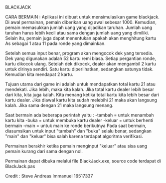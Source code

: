 BLACKJACK

CARA BERMAIN :
Aplikasi ini dibuat untuk mensimulasikan game blackjack.
Di awal permainan, pemain diberikan uang awal sebesar 1000.
Kemudian, pemain memasukkan jumlah uang yang dijadikan taruhan. Jumlah uang taruhan
harus lebih kecil atau sama dengan jumlah uang yang dimiliki.
Selain itu, pemain juga dapat menentukan apakah akan menghitung kartu As sebagai
1 atau 11 pada ronde yang dimainkan.

Setelah semua input benar, program akan mengocok dek yang tersedia. Dek yang digunakan
adalah 52 kartu remi biasa. Setiap pergantian ronde, kartu dikocok ulang. 
Setelah dek dikocok, dealer akan mengambil 2 kartu untuk dirinya sendiri. Satu kartu
diperlihatkan, sedangkan satunya tidak. Kemudian kita mendapat 2 kartu. 

Tujuan utama dari game ini adalah untuk mendapatkan total kartu 21 atau mendekati. 
Jika lebih, maka kita kalah. Jika total kartu dealer lebih besar dari kita, kita juga kalah. 
Kita menang ketika total kartu kita lebih besar dari kartu dealer. Jika diawal kartu kita
sudah melebihi 21 maka akan langsung kalah. Jika sama dengan 21 maka langsung menang.

Saat bermain ada beberapa perintah yaitu :
-tambah	= untuk menambah kartu kita
-buka 	= untuk membuka kartu dealer
-keluar = untuk berhenti bermain
-main	= untuk main ke ronde berikutnya
Pada saat bermain, diasumsikan untuk input "tambah" dan "buka" selalu benar, 
sedangkan "main" dan "keluar" bisa salah karena terdapat algoritma verifikasi.

Permainan berakhir ketika pemain menginput "keluar" atau sisa uang pemain kurang dari sama
dengan nol.

Permainan dapat dibuka melalui file BlackJack.exe, source code terdapat di BlackJack.pas


Credit :
Steve Andreas Immanuel
16517337
